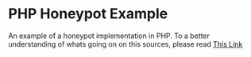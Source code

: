 # PHP Honeypot Example

An example of a honeypot implementation in PHP.
To a better understanding of whats going on on this sources, please read [This Link](https://dev.to/felipperegazio/how-to-create-a-simple-honeypot-to-protect-your-web-forms-from-spammers--25n8)
